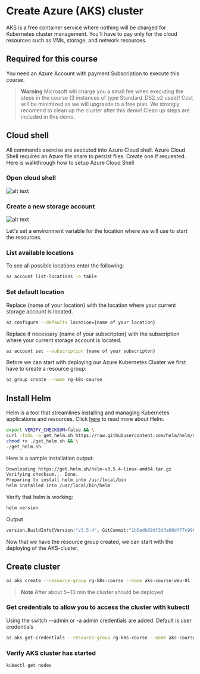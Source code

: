 # Create Azure (AKS) cluster

AKS is a free container service where nothing will be charged for Kubernetes cluster management. You'll have to pay only for the cloud resources such as VMs, storage, and network resources.

## Required for this course

You need an Azure Account with payment Subscription to execute this course. 


> **Warning**
> Microsoft will charge you a small fee when executing the steps in the course (3 instances of type 
Standard_DS2_v2 used)! Cost will be minimized as we will upgrasde to a free plan. We strongly recomend to clean up the cluster after this demo! Clean up steps are included in this demo.

## Cloud shell
All commands exercise are executed into Azure Cloud shell. Azure Cloud Shell requires an Azure file share to persist files. Create one if requested. Here is walkthrough how to setup  Azure Cloud Shell

### Open cloud shell

![alt text](/K8S-Course/Day01/Azure-cluster/azure-portal-cloud-shell.png "Azure Cloud Shell")

### Create a new storage account 
![alt text](/K8S-Course/Day01/Azure-cluster/azure-portal-storage-account.png "Azure Cloud Shell")


Let's set a environment variable for the location where we will use to start the resources.

### List available locations
To see all possible locations enter the following:

```bash
az account list-locations -o table
```

### Set default location

Replace {name of your location} with the location where your current storage account is located.

```bash
az configure --defaults location={name of your location}
```

Replace if necessary {name of your subscripton} with the subscription where your current storage account is located.

```bash
az account set --subscription {name of your subscripton}
```

Before we can start with deploying our Azure Kubernetes Cluster we first have to create a resource group:

```bash
az group create --name rg-k8s-course
```

## Install Helm

Helm is a tool that streamlines installing and managing Kubernetes applications and resources.
Click [here](/K8S-Course/helm/) to read more about Helm. 

```bash
export VERIFY_CHECKSUM=false && \
curl -fsSL -o get_helm.sh https://raw.githubusercontent.com/helm/helm/main/scripts/get-helm-3 | bash && \
chmod +x ./get_helm.sh && \
./get_helm.sh
```

Here is a sample installation output:

```bash
Downloading https://get.helm.sh/helm-v3.5.4-linux-amd64.tar.gz
Verifying checksum... Done.
Preparing to install helm into /usr/local/bin
helm installed into /usr/local/bin/helm
````

Verify that helm is working:

```bash
helm version
```

Output

```bash
version.BuildInfo{Version:"v3.5.4", GitCommit:"1b5edb69df3d3a08df77c9902dc17af864ff05d1", GitTreeState:"clean", GoVersion:"go1.15.11"}
````


Now that we have the resource group created, we can start with the deploying of the AKS-cluster. 

## Create cluster

```bash
az aks create --resource-group rg-k8s-course --name aks-course-weu-01 --generate-ssh-keys
````

> **Note**
> After about 5~10 min the cluster should be deployed


### Get credentials to allow you to access the cluster with kubectl
Using the switch --admin or -a admin credentials are added. Default is user credentials

```bash
az aks get-credentials --resource-group rg-k8s-course --name aks-course-weu-01
````

###  Verify AKS cluster has started

```bash
kubectl get nodes
```